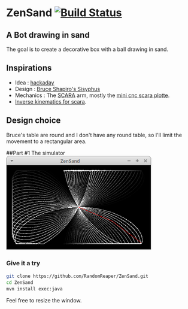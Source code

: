 # ZenSand [![Build Status](https://travis-ci.org/RandomReaper/ZenSand.svg?branch=master)](https://travis-ci.org/RandomReaper/ZenSand)
## A Bot drawing in sand

The goal is to create a decorative box with a ball drawing in sand.

## Inspirations
* Idea : [hackaday](http://blog.hackaday.com)
* Design : [Bruce Shapiro's Sisyphus](http://www.taomc.com/sisyphus/)
* Mechanics : The [SCARA](https://en.wikipedia.org/wiki/SCARA) arm, mostly the [mini cnc scara plotte](https://youtu.be/XZkR0ZcPujw).
* [Inverse kinematics for scara](https://appliedgo.net/roboticarm/).

## Design choice
Bruce's table are round and I don't have any round table, so I'll limit the movement to a rectangular area.

##Part #1 The simulator
![Simulator](doc/img/sim.png)

### Give it a try
```bash
git clone https://github.com/RandomReaper/ZenSand.git
cd ZenSand
mvn install exec:java
```
Feel free to resize the window.

